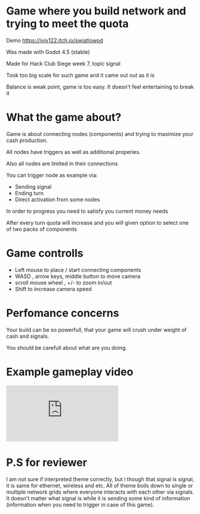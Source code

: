 # Game where you build network and trying to meet the quota

Demo https://iviv122.itch.io/swiatlowod

Was made with Godot 4.5 (stable)

Made for Hack Club Siege week 7, topic signal

Took too big scale for such game and it came out out as it is 

Balance is weak point, game is too easy. It doesn't feel entertaining to break it

# What the game about?

Game is about connecting nodes (components) and trying to maximize your cash production.

All nodes have triggers as well as additional properies.

Also all nodes are limited in their connections

You can trigger node as example via:

- Sending signal 
- Ending turn
- Direct activation from some nodes

In order to progress you need to satisfy you current money needs

After every turn quota will increase and you will given option to select one of two packs of components 

# Game controlls

- Left mouse to place / start connecting components
- WASD , arrow keys, middle button to move camera
- scroll mouse wheel , +/- to zoom in/out
- Shift to increase camera speed

# Perfomance concerns

Your build can be so powerfull, that your game will crush under weight of cash and signals.

You should be carefull about what are you doing.

# Example gameplay video

[![Youtube Video](https://github.com/Iviv122/swiatlowod-2/edit/master/README.md)](https://www.youtube.com/watch?v=TwdokJAE13M)
<!-- Generated by https://t.cuts.so/github/video -->

# P.S for reviewer

I am not sure if interpreted theme correctly, but i though that signal is signal, it is same for ethernet, wireless and etc. All of theme boils down to single or multiple network grids where everyone interacts with each other via signals. It doesn't matter what signal is while it is sending some kind of information (information when you need to trigger in case of this game). 

